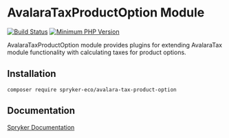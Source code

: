 # AvalaraTaxProductOption Module
[![Build Status](https://travis-ci.org/spryker-eco/avalara-tax-product-option.svg)](https://travis-ci.org/spryker-eco/avalara-tax-product-option)
[![Minimum PHP Version](https://img.shields.io/badge/php-%3E%3D%207.2-8892BF.svg)](https://php.net/)

AvalaraTaxProductOption module provides plugins for extending AvalaraTax module functionality with calculating taxes for product options.

## Installation

```
composer require spryker-eco/avalara-tax-product-option
```

## Documentation

[Spryker Documentation](https://academy.spryker.com/developing_with_spryker/module_guide/modules.html)
